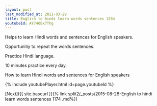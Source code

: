 ```yaml
---
layout: post
last_modified_at: 2021-03-29
title: English to hindi learn words sentences 1204 
youtubeId: AY740Bx7Thg
---
```

 
 
Helps to learn Hindi words and sentences for English speakers.

Opportunitiy to repeat the words sentences. 

Practice Hindi language. 
 
10 minutes practice every day. 
 
How to learn Hindi words and sentences for English speakers 
 
{% include youtubePlayer.html id=page.youtubeId %}
 
 
[Next]({{ site.baseurl }}{% link  split2/_posts/2015-08-28-English to hindi learn words sentences 1174 .md%})
 
